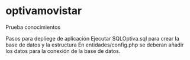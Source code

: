 # optivamovistar
Prueba conocimientos

Pasos para depliege de aplicación
Ejecutar SQLOptiva.sql para crear la base de datos y la estructura
En entidades/config.php se deberan añadir los datos para la conexión de la base de datos.
